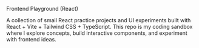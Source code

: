 Frontend Playground (React)

A collection of small React practice projects and UI experiments built with React + Vite + Tailwind CSS + TypeScript.
This repo is my coding sandbox where I explore concepts, build interactive components, and experiment with frontend ideas.